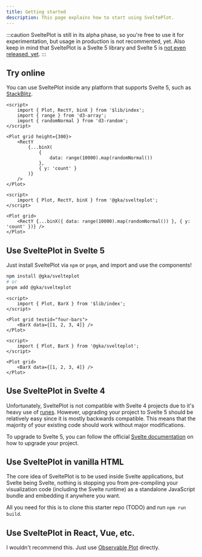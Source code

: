 ```yaml
---
title: Getting started
description: This page explains how to start using SveltePlot.
---
```


:::caution
SveltePlot is still in its alpha phase, so you're free to use it for experimentation, but usage in production is not recommented, yet. Also keep in mind that SveltePlot is a Svelte 5 library and Svelte 5 is [not even released, yet](https://svelte-5-preview.vercel.app/status).
:::

## Try online

You can use SveltePlot inside any platform that supports Svelte 5, such as [StackBlitz](https://stackblitz.com/edit/vitejs-vite-mh9ogv?file=src%2FApp.svelte&terminal=dev).

```svelte live
<script>
    import { Plot, RectY, binX } from '$lib/index';
    import { range } from 'd3-array';
    import { randomNormal } from 'd3-random';
</script>

<Plot grid height={300}>
    <RectY
        {...binX(
            {
                data: range(10000).map(randomNormal())
            },
            { y: 'count' }
        )}
    />
</Plot>
```

```svelte
<script>
    import { Plot, RectY, binX } from '@gka/svelteplot';
</script>

<Plot grid>
    <RectY {...binX({ data: range(10000).map(randomNormal()) }, { y: 'count' })} />
</Plot>
```

## Use SveltePlot in Svelte 5

Just install SveltePlot via `npm` or `pnpm`, and import and use the components!

```sh
npm install @gka/svelteplot
# or
pnpm add @gka/svelteplot
```

```svelte live
<script>
    import { Plot, BarX } from '$lib/index';
</script>

<Plot grid testid="four-bars">
    <BarX data={[1, 2, 3, 4]} />
</Plot>
```

```svelte
<script>
    import { Plot, BarX } from '@gka/svelteplot';
</script>

<Plot grid>
    <BarX data={[1, 2, 3, 4]} />
</Plot>
```

## Use SveltePlot in Svelte 4

Unfortunately, SveltePlot is not compatible with Svelte 4 projects due to it's heavy use of [runes](https://svelte-5-preview.vercel.app/docs/runes). However, upgrading your project to Svelte 5 should be relatively easy since it is mostly backwards compatible. This means that the majority of your existing code should work without major modifications.

To upgrade to Svelte 5, you can follow the official [Svelte documentation](https://svelte-5-preview.vercel.app/docs/introduction) on how to upgrade your project.

## Use SveltePlot in vanilla HTML

The core idea of SveltePlot is to be used inside Svelte applications, but Svelte being Svelte, nothing is stopping you from pre-compiling your visualization code (including the Svelte runtime) as a standalone JavaScript bundle and embedding it anywhere you want.

All you need for this is to clone this starter repo (TODO) and run `npm run build`.

## Use SveltePlot in React, Vue, etc.

I wouldn't recommend this. Just use [Observable Plot](https://observablehq.com/plot/getting-started#plot-in-react) directly.
